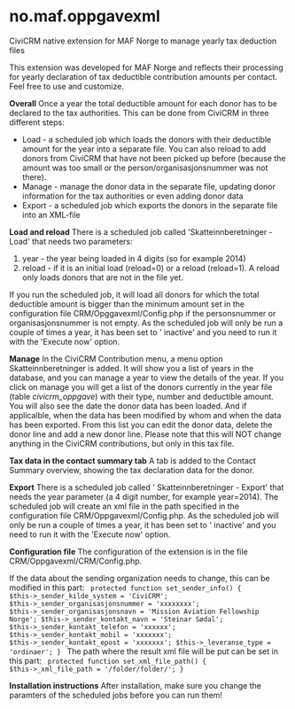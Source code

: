 no.maf.oppgavexml
=================

CiviCRM native extension for MAF Norge to manage yearly tax deduction files

This extension was developed for MAF Norge and reflects their processing for yearly declaration of tax deductible contribution amounts per contact. Feel free to use and customize.

<strong>Overall</strong>
Once a year the total deductible amount for each donor has to be declared to the tax authorities. This can be done from CiviCRM in three different steps:
<ul>
<li>Load - a scheduled job which loads the donors with their deductible amount for the year into a separate file. You can also reload to add donors from CiviCRM that have not been picked up before (because the amount was too small or the person/organisasjonsnummer was not there).</li>
<li>Manage - manage the donor data in the separate file, updating donor information for the tax authorities or even adding donor data</li>
<li>Export - a scheduled job which exports the donors in the separate file into an XML-file</li>
</ul>

<strong>Load and reload</strong>
There is a scheduled job called 'Skatteinnberetninger - Load' that needs two parameters:
<ol><li>year - the year being loaded in 4 digits (so for example 2014)</li><li>reload - if it is an initial load (reload=0) or a reload (reload=1). A reload only loads donors that are not in the file yet.</li></ol>
If you run the scheduled job, it will load all donors for which the total deductible amount is bigger than the minimum amount set in the configuration file CRM/Opggavexml/Config.php if the personsnummer or organisasjonsnummer is not empty. As the scheduled job will only be run a couple of times a year, it has been set to ' inactive'  and you need to run it with the 'Execute now'  option.

<strong>Manage</strong>
In the CiviCRM Contribution menu, a menu option Skatteinnberetninger is added. It will show you a list of years in the database, and you can manage a year to view the details of the year.
If you click on manage you will get a list of the donors currently in the year file (table <em>civicrm_oppgave</em>) with their type, number and deductible amount. You will also see the date the donor data has been loaded. And if applicalble, when the data has been modified by whom and when the data has been exported. From this list you can edit the donor data, delete the donor line and add a new donor line. Please note that this will NOT change anything in the CiviCRM contributions, but only in this tax file.

<strong>Tax data in the contact summary tab</strong>
A tab is added to the Contact Summary overview, showing the tax declaration data for the donor.

<strong>Export</strong>
There is a scheduled job called ' Skatteinnberetninger - Export'  that needs the year parameter (a 4 digit number, for example year=2014). The scheduled job will create an xml file in the path specified in the configuration file CRM/Oppgavexml/Config.php. As the scheduled job will only be run a couple of times a year, it has been set to ' inactive'  and you need to run it with the 'Execute now'  option.

<strong>Configuration file</strong>
The configuration of the extension is in the file CRM/Oppgavexml/CRM/Config.php. 

If the data about the sending organization needs to change, this can be modified in this part:
<code>
  protected function set_sender_info() {
    $this->_sender_kilde_system = 'CiviCRM';
    $this->_sender_organisasjonsnummer = 'xxxxxxxx';
    $this->_sender_organisasjonsnavn = 'Mission Aviation Fellowship Norge';
    $this->_sender_kontakt_navn = 'Steinar Sødal';
    $this->_sender_kontakt_telefon = 'xxxxxx';
    $this->_sender_kontakt_mobil = 'xxxxxxx';
    $this->_sender_kontakt_epost = 'xxxxxxx';
    $this->_leveranse_type = 'ordinaer';
  }
</code>
The path where the result xml file will be put can be set in this part:
<code>
  protected function set_xml_file_path() {
    $this->_xml_file_path = '/folder/folder/';
  }
</code>

<strong>Installation instructions</strong>
After installation, make sure you change the paramters of the scheduled jobs before you can run them!


